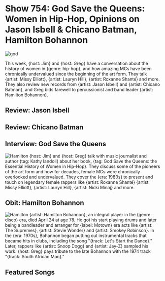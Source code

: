 

# Show 754: God Save the Queens: Women in Hip-Hop, Opinions on Jason Isbell & Chicano Batman, Hamilton Bohannon

![god](https://sound-images.s3.amazonaws.com/images/2020/Queens.jpg)

This week, {host: Jim} and {host: Greg} have a conversation about the history of women in {genre: hip-hop}, and how amazing MCs have been chronically undervalued since the beginning of the art form. They talk {artist: Missy Elliott}, {artist: Lauryn Hill}, {artist: Roxanne Shanté} and more. They also review new records from {artist: Jason Isbell} and {artist: Chicano Batman}, and Greg bids farewell to percussionist and band leader {artist: Hamilton Bohannon}.


## Review: Jason Isbell

## Review: Chicano Batman

## Interview: God Save the Queens
![Hamilton](https://sound-images.s3.amazonaws.com/images/2020/roxanne.jpg)
{host: Jim} and {host: Greg} talk with music journalist and author {tag: Kathy Iandoli} about her book, {tag: God Save the Queens: the Essential History of Women in Hip-Hop}. They discuss some of the pioneers of the art form and how for decades, female MCs were chronically overlooked and undervalued. They cover the {era: 1980s} to present and touch on legendary female rappers like {artist: Roxanne Shanté} {artist: Missy Elliott}, {artist: Lauryn Hill}, {artist: Nicki Minaj} and more.

## Obit: Hamilton Bohannon
![Hamilton](https://sound-images.s3.amazonaws.com/images/2020/hamilton.jpg)
{artist: Hamilton Bohannon}, an integral player in the {genre: disco} era, died April 24 at age 78. He got his start playing drums and later being a bandleader and arranger for {label: Motown} era acts like {artist: The Supremes}, {artist: Stevie Wonder} and {artist: Smokey Robinson}. In the {era: 1970s}, Bohannon began putting out instrumental tracks that became hits in clubs, including the song "{track: Let's Start the Dance}." Later, rappers like {artist: Snoop Dogg} and {artist: Jay-Z} sampled his work. {host: Greg} pays tribute to the late Bohannon with the 1974 track “{track: South African Man}."

## Featured Songs

